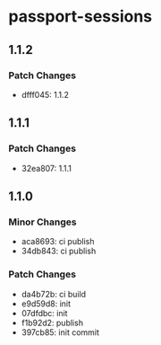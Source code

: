 # passport-sessions

## 1.1.2

### Patch Changes

- dfff045: 1.1.2

## 1.1.1

### Patch Changes

- 32ea807: 1.1.1

## 1.1.0

### Minor Changes

- aca8693: ci publish
- 34db843: ci publish

### Patch Changes

- da4b72b: ci build
- e9d59d8: init
- 07dfdbc: init
- f1b92d2: publish
- 397cb85: init commit
